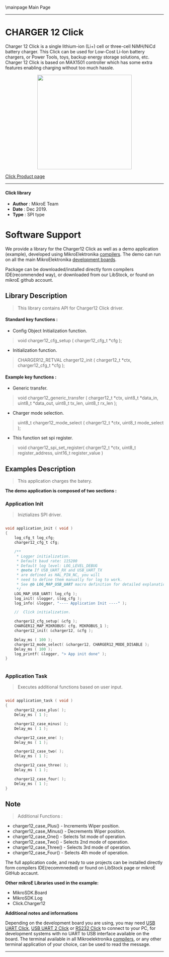 \mainpage Main Page
 
 

---
# CHARGER 12 Click

Charger 12 Click is a single lithium-ion (Li+) cell or three-cell NiMH/NiCd battery charger. This Click can be used for Low-Cost Li-Ion battery chargers, or Power Tools, toys, backup energy storage solutions, etc. Charger 12 Click is based on MAX1501 controller which has some extra features enabling charging without too much hassle.

<p align="center">
  <img src="https://download.mikroe.com/images/click_for_ide/charger12_click.png" height=300px>
</p>

[Click Product page](https://www.mikroe.com/charger-12-click)

---


#### Click library 

- **Author**        : MikroE Team
- **Date**          : Dec 2019.
- **Type**          : SPI type


# Software Support

We provide a library for the Charger12 Click 
as well as a demo application (example), developed using MikroElektronika 
[compilers](https://shop.mikroe.com/compilers). 
The demo can run on all the main MikroElektronika [development boards](https://shop.mikroe.com/development-boards).

Package can be downloaded/installed directly form compilers IDE(recommended way), or downloaded from our LibStock, or found on mikroE github account. 

## Library Description

> This library contains API for Charger12 Click driver.

#### Standard key functions :

- Config Object Initialization function.
> void charger12_cfg_setup ( charger12_cfg_t *cfg ); 
 
- Initialization function.
> CHARGER12_RETVAL charger12_init ( charger12_t *ctx, charger12_cfg_t *cfg );


#### Example key functions :

- Generic transfer.
> void charger12_generic_transfer ( charger12_t *ctx, uint8_t *data_in, uint8_t *data_out, uint8_t tx_len, uint8_t rx_len );
 
- Charger mode selection.
> uint8_t charger12_mode_select ( charger12_t *ctx, uint8_t mode_select );

- This function set spi register.
> void charger12_spi_set_register( charger12_t *ctx, uint8_t register_address, uint16_t register_value )

## Examples Description

> This application charges the batery.

**The demo application is composed of two sections :**

### Application Init 

> Iniztializes SPI driver.

```c

void application_init ( void )
{
    log_cfg_t log_cfg;
    charger12_cfg_t cfg;

    /** 
     * Logger initialization.
     * Default baud rate: 115200
     * Default log level: LOG_LEVEL_DEBUG
     * @note If USB_UART_RX and USB_UART_TX 
     * are defined as HAL_PIN_NC, you will 
     * need to define them manually for log to work. 
     * See @b LOG_MAP_USB_UART macro definition for detailed explanation.
     */
    LOG_MAP_USB_UART( log_cfg );
    log_init( &logger, &log_cfg );
    log_info( &logger, "---- Application Init ----" );

    //  Click initialization.

    charger12_cfg_setup( &cfg );
    CHARGER12_MAP_MIKROBUS( cfg, MIKROBUS_1 );
    charger12_init( &charger12, &cfg );

    Delay_ms ( 100 );
    charger12_mode_select( &charger12, CHARGER12_MODE_DISABLE );
    Delay_ms ( 100 );
    log_printf( &logger, "> App init done" );
}
  
```

### Application Task

> Executes additional functions based on user input.

```c

void application_task ( void )
{
    charger12_case_plus( );
    Delay_ms ( 1 );

    charger12_case_minus( );
    Delay_ms ( 1 );

    charger12_case_one( );
    Delay_ms ( 1 );     

    charger12_case_two( );
    Delay_ms ( 1 );   

    charger12_case_three( );
    Delay_ms ( 1 );

    charger12_case_four( );
    Delay_ms ( 1 );
}  

```

## Note

> Additional Functions :

  - charger12_case_Plus()  - Increments Wiper position.
  - charger12_case_Minus() - Decrements Wiper position.
  - charger12_case_One()   - Selects 1st mode of operation.
  - charger12_case_Two()   - Selects 2nd mode of operation.
  - charger12_case_Three() - Selects 3rd mode of operation.
  - charger12_case_Four()  - Selects 4th mode of operation.

The full application code, and ready to use projects can be  installed directly form compilers IDE(recommneded) or found on LibStock page or mikroE GitHub accaunt.

**Other mikroE Libraries used in the example:** 

- MikroSDK.Board
- MikroSDK.Log
- Click.Charger12

**Additional notes and informations**

Depending on the development board you are using, you may need 
[USB UART Click](https://shop.mikroe.com/usb-uart-click), 
[USB UART 2 Click](https://shop.mikroe.com/usb-uart-2-click) or 
[RS232 Click](https://shop.mikroe.com/rs232-click) to connect to your PC, for 
development systems with no UART to USB interface available on the board. The 
terminal available in all Mikroelektronika 
[compilers](https://shop.mikroe.com/compilers), or any other terminal application 
of your choice, can be used to read the message.



---
